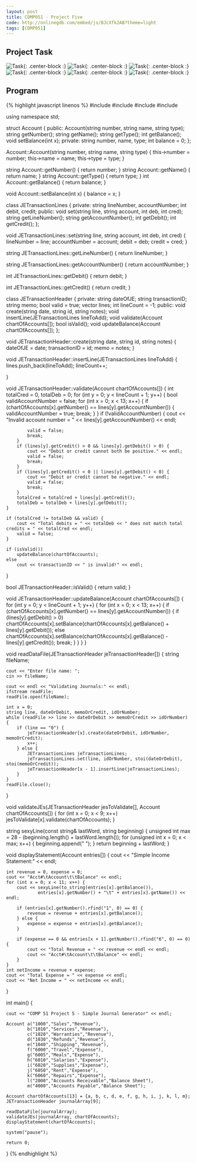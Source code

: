 ```yaml
---
layout: post
title: COMP051 - Project Five
code: http://onlinegdb.com/embed/js/BJcXfk2AB?theme=light
tags: [COMP051]
---
```


## Project Task

![Task](http://andrewjkim.me/college/COMP051/PROJECT_FIVE/1.jpg){: .center-block :}
![Task](http://andrewjkim.me/college/COMP051/PROJECT_FIVE/2.jpg){: .center-block :}
![Task](http://andrewjkim.me/college/COMP051/PROJECT_FIVE/3.jpg){: .center-block :}
![Task](http://andrewjkim.me/college/COMP051/PROJECT_FIVE/4.jpg){: .center-block :}
![Task](http://andrewjkim.me/college/COMP051/PROJECT_FIVE/5.jpg){: .center-block :}
![Task](http://andrewjkim.me/college/COMP051/PROJECT_FIVE/6.jpg){: .center-block :}

## Program

{% highlight javascript linenos %}
#include <iostream>
#include <vector>
#include <fstream>
#include <string>

using namespace std;

struct Account {
public:
    Account(string number, string name, string type);
    string getNumber();
    string getName();
    string getType();
    int getBalance();
    void setBalance(int x);
private:
    string number,
            name,
            type;
    int balance = 0;
};

Account::Account(string number, string name, string type) {
    this->number = number;
    this->name = name;
    this->type = type;
}

string Account::getNumber() {
    return number;
}
string Account::getName() {
    return name;
}
string Account::getType() {
    return type;
}
int Account::getBalance() {
    return balance;
}

void Account::setBalance(int x) {
    balance = x;
}

class JETransactionLines {
private:
    string lineNumber, accountNumber;
    int debit, credit;
public:
    void set(string line, string account, int deb, int cred);
    string getLineNumber();
    string getAccountNumber();
    int getDebit();
    int getCredit();
};

void JETransactionLines::set(string line, string account, int deb, int cred) {
    lineNumber = line;
    accountNumber = account;
    debit = deb;
    credit = cred;
}

string JETransactionLines::getLineNumber() {
    return lineNumber;
}

string JETransactionLines::getAccountNumber() {
    return accountNumber;
}

int JETransactionLines::getDebit() {
    return debit;
}

int JETransactionLines::getCredit() {
    return credit;
}

class JETransactionHeader {
private:
    string dateOfJE;
    string transactionID;
    string memo;
    bool valid = true;
    vector<JETransactionLines> lines;
    int lineCount = -1;
public:
    void create(string date, string id, string notes);
    void insertLine(JETransactionLines lineToAdd);
    void validate(Account chartOfAccounts[]);
    bool isValid();
    void updateBalance(Account chartOfAccounts[]);
};

void JETransactionHeader::create(string date, string id, string notes) {
    dateOfJE = date;
    transactionID = id;
    memo = notes;
}

void JETransactionHeader::insertLine(JETransactionLines lineToAdd) {
    lines.push_back(lineToAdd);
    lineCount++;

}

void JETransactionHeader::validate(Account chartOfAccounts[]) {
    int totalCred = 0, totalDeb = 0;
    for (int y = 0; y < lineCount + 1; y++) {
        bool validAccountNumber = false;
        for (int x = 0; x < 13; x++) {
            if (chartOfAccounts[x].getNumber() == lines[y].getAccountNumber()) {
                validAccountNumber = true;
                break;
            }
        }
        if (!validAccountNumber) {
            cout << "Invalid account number = " << lines[y].getAccountNumber() << endl;

            valid = false;
            break;
        }
        if (lines[y].getCredit() > 0 && lines[y].getDebit() > 0) {
            cout << "Debit or credit cannot both be positive." << endl;
            valid = false;
            break;
        }
        if (lines[y].getCredit() < 0 || lines[y].getDebit() < 0) {
            cout << "Debit or credit cannot be negative." << endl;
            valid = false;
            break;
        }
        totalCred = totalCred + lines[y].getCredit();
        totalDeb = totalDeb + lines[y].getDebit();
    }

    if (totalCred != totalDeb && valid) {
        cout << "Total debits = " << totalDeb << " does not match total credits = " << totalCred << endl;
        valid = false;
    }

    if (isValid())
        updateBalance(chartOfAccounts);
    else
        cout << transactionID << " is invalid!" << endl;
}

bool JETransactionHeader::isValid() {
    return valid;
}

void JETransactionHeader::updateBalance(Account chartOfAccounts[]) {
    for (int y = 0; y < lineCount + 1; y++) {
        for (int x = 0; x < 13; x++) {
            if (chartOfAccounts[x].getNumber() == lines[y].getAccountNumber()) {
                if (lines[y].getDebit() > 0)
                    chartOfAccounts[x].setBalance(chartOfAccounts[x].getBalance() + lines[y].getDebit());
                else
                    chartOfAccounts[x].setBalance(chartOfAccounts[x].getBalance() - lines[y].getCredit());
                break;
            }
        }
    }
}

void readDataFile(JETransactionHeader jeTransactionHeader[]) {
    string fileName;

    cout << "Enter file name: ";
    cin >> fileName;

    cout << endl << "Validating Journals:" << endl;
    ifstream readFile;
    readFile.open(fileName);

    int x = 0;
    string line, dateOrDebit, memoOrCredit, idOrNumber;
    while (readFile >> line >> dateOrDebit >> memoOrCredit >> idOrNumber) {
        if (line == "0") {
            jeTransactionHeader[x].create(dateOrDebit, idOrNumber, memoOrCredit);
            x++;
        } else {
            JETransactionLines jeTransactionLines;
            jeTransactionLines.set(line, idOrNumber, stoi(dateOrDebit), stoi(memoOrCredit));
            jeTransactionHeader[x - 1].insertLine(jeTransactionLines);
        }
    }
    readFile.close();
}

void validateJEs(JETransactionHeader jesToValidate[], Account chartOfAccounts[]) {
    for (int x = 0; x < 9; x++)
        jesToValidate[x].validate(chartOfAccounts);
}

string sexyLine(const string& lastWord, string beginning) {
    unsigned int max = 28 - (beginning.length() + lastWord.length());
    for (unsigned int x = 0; x < max; x++) {
        beginning.append(" ");
    }
    return beginning + lastWord;
}

void displayStatement(Account entries[]) {
    cout << "Simple Income Statement:" << endl;

    int revenue = 0, expense = 0;
    cout << "Acct#\tAccount\t\tBalance" << endl;
    for (int x = 0; x < 11; x++) {
        cout << sexyLine(to_string(entries[x].getBalance()),
                entries[x].getNumber() + "\t" + entries[x].getName()) << endl;

        if (entries[x].getNumber().rfind("1", 0) == 0) {
            revenue = revenue + entries[x].getBalance();
        } else {
            expense = expense + entries[x].getBalance();
        }

        if (expense == 0 && entries[x + 1].getNumber().rfind("6", 0) == 0) {
            cout << "Total Revenue = " << revenue << endl << endl;
            cout << "Acct#\tAccount\t\tBalance" << endl;
        }
    }
    int netIncome = revenue + expense;
    cout << "Total Expense = " << expense << endl;
    cout << "Net Income = " << netIncome << endl;
}

int main() {

    cout << "COMP 51 Project 5 - Simple Journal Generator" << endl;

    Account a("1000","Sales","Revenue"),
            b("1010","Services","Revenue"),
            c("1020","Warranties","Revenue"),
            d("1030","Refunds","Revenue"),
            e("1040","Shipping","Revenue"),
            f("6000","Travel","Expense"),
            g("6005","Meals","Expense"),
            h("6010","Salaries","Expense"),
            i("6020","Supplies","Expense"),
            j("6050","Rent","Expense"),
            k("6060","Repairs","Expense"),
            l("2000","Accounts Receivable","Balance Sheet"),
            m("4000","Accounts Payable","Balance Sheet");

    Account chartOfAccounts[13] = {a, b, c, d, e, f, g, h, i, j, k, l, m};
    JETransactionHeader journalArray[9];

    readDataFile(journalArray);
    validateJEs(journalArray, chartOfAccounts);
    displayStatement(chartOfAccounts);

    system("pause");

    return 0;
}
{% endhighlight %}
